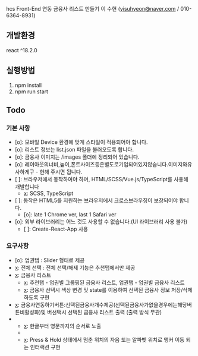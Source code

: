 

hcs Front-End 
연동 금융사 리스트 만들기
이 수현
(yisuhyeon@naver.com / 010-6364-8931)

## 개발환경 
react ^18.2.0
## 실행방법
1. npm install
2. npm run start

## Todo 
### 기본 사항
- [o]: 모바일 Device 환경에 맞게 스타일이 적용되어야 합니다. 
- [o]: 리스트 정보는 list.json 파일을 불러오도록 합니다. 
- [o]: 금융사 이미지는 /images 폴더에 정리되어 있습니다. 
- [o]: 레이아웃의너비,높이,폰트사이즈등은별도로기입되어있지않습니다.이미지와유사하게구 - 현해 주시면 됩니다.
- [ ]: 브라우저에서 동작하여야 하며, HTML/SCSS/Vue.js/TypeScript를 사용해 개발합니다
    - [x]: SCSS, TypeScript
- [ ]: 동작은 HTML5를 지원하는 브라우저에서 크로스브라우징이 보장되어야 합니다.
    - [o]: late 1 Chrome ver, last 1 Safari ver
- [o]: 외부 라이브러리는 어느 것도 사용할 수 없습니다.(UI 라이브러리 사용 불가)
    - [ ]: Create-React-App 사용

### 요구사항
- [o]:  업권탭 : Slider 형태로 제공
- [x]:  전체 선택 : 전체 선택/해제 기능은 추천탭에서만 제공
- [x]:  금융사 리스트
    - [x]:  추천탭 - 업권별 그룹핑된 금융사 리스트, 업권탭 - 업권별 금융사 리스트
    - [x]:  금융사 선택시 색상 변경 및 state를 이용하여 선택된 금융사 정보 저장/삭제하도록 구현
- [x]:  금융사연동하기버튼:선택된금융사개수제공(선택된금융사가없을경우에는해당버튼비활성화)및 버선택시 선택된 금융사 리스트 출력 (출력 방식 무관)
- [x]:  인덱스
    - [x]:  한글부터 영문까지의 순서로 노출
    - [x]:  실제기관명에없는자음및알파벳은노출하지않음
    - [x]:  Press & Hold 상태에서 멈춘 위치의 자음 또는 알파벳 위치로 앵커 이동 되는 인터랙션 구현